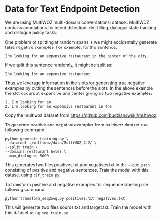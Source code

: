 # Data for Text Endpoint Detection #

We are using MultiWOZ multi-domain conversational dataset. MultiWOZ contains annotations
for intent detection, slot filling, dialogue state tracking and dialogue policy tasks.

One problem of splitting at random spans is we might accidentally generate false negative examples. For example, for the sentence:
```
I'm looking for an expensive restaurant in the center of the city. 
```

If we split this sentence randomly, it might be split as: 
```
I'm looking for an expensive restaurant.
```

Thus we leverage information in the slots for generating true negative examples by cutting the sentences before the slots. In the above example the slot occurs at expensive and center giving us two negative examples:
```
1. I'm looking for an 
2. I'm looking for an expensive restaurant in the 
```

Copy the multiwoz dataset from https://github.com/budzianowski/multiwoz.

To generate positive and negative examples from multiwoz dataset use following command:
```
python generate_training.py \
--dataroot ./multiwoz/data/MultiWOZ_2.2/ \
--split train \
--domains restaurant hotel \
--max_dialogues 5000
```
This generates two files positives.txt and negatives.txt in the `--out_path` consisting
of positive and negative sentences. Train the model with this dataset using `clf_train.py`.


To transform positive and negative examples for sequence labeling use following command:
```
python transform_seq2seq.py positives.txt negatives.txt 
```
This will generate two files source.txt and target.txt. Train the model with this dataset
using `seq_train.py`
